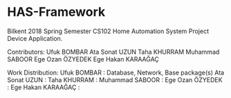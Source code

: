 # HAS-Framework
Bilkent 2018 Spring Semester CS102 Home Automation System Project Device Application.

Contributors:
Ufuk BOMBAR
Ata Sonat UZUN
Taha KHURRAM
Muhammad SABOOR
Ege Ozan ÖZYEDEK
Ege Hakan KARAAĞAÇ

Work Distribution:
Ufuk BOMBAR         : Database, Network, Base package(s)
Ata Sonat UZUN      : 
Taha KHURRAM        : 
Muhammad SABOOR     : 
Ege Ozan ÖZYEDEK    : 
Ege Hakan KARAAĞAÇ  : 
